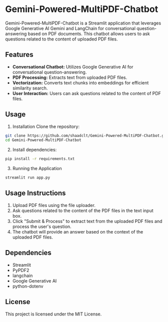 # Gemini-Powered-MultiPDF-Chatbot
Gemini-Powered-MultiPDF-Chatbot is a Streamlit application that leverages Google Generative AI Gemini and LangChain for conversational question-answering based on PDF documents. This chatbot allows users to ask questions related to the content of uploaded PDF files.

## Features
- **Conversational Chatbot:** Utilizes Google Generative AI for conversational question-answering.
- **PDF Processing:** Extracts text from uploaded PDF files.
- **Vectorization:** Converts text chunks into embeddings for efficient similarity search.
- **User Interaction:** Users can ask questions related to the content of PDF files.

## Usage
1. Installation
Clone the repository:

```bash
git clone https://github.com/shaadclt/Gemini-Powered-MultiPDF-Chatbot.git
cd Gemini-Powered-MultiPDF-Chatbot
```

2. Install dependencies:

```bash
pip install -r requirements.txt
```

3. Running the Application
```bash
streamlit run app.py
```

## Usage Instructions
   
1. Upload PDF files using the file uploader.
2. Ask questions related to the content of the PDF files in the text input box.
3. Click "Submit & Process" to extract text from the uploaded PDF files and process the user's question.
4. The chatbot will provide an answer based on the context of the uploaded PDF files.
   
## Dependencies
- Streamlit
- PyPDF2
- langchain
- Google Generative AI
- python-dotenv

## License
This project is licensed under the MIT License.
